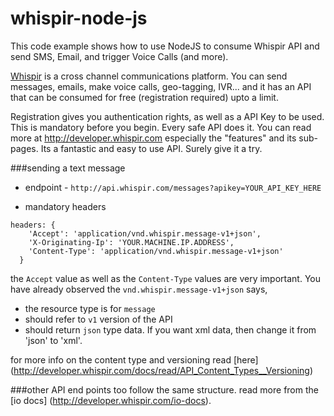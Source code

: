 # whispir-node-js
This code example shows how to use NodeJS to consume Whispir API and send SMS, Email, and trigger Voice Calls (and more).

[Whispir](http://www.whispir.com) is a cross channel communications platform. You can send messages, emails, make voice calls, geo-tagging, IVR... and it has an API that can be consumed for free (registration required) upto a limit. 

Registration gives you authentication rights, as well as a API Key to be used. This is mandatory before you begin. Every safe API does it. You can read more at http://developer.whispir.com especially the "features" and its sub-pages. Its a fantastic and easy to use API. Surely give it a try. 

###sending a text message

* endpoint - `http://api.whispir.com/messages?apikey=YOUR_API_KEY_HERE`

* mandatory headers
```
headers: {
    'Accept': 'application/vnd.whispir.message-v1+json',
    'X-Originating-Ip': 'YOUR.MACHINE.IP.ADDRESS',
    'Content-Type': 'application/vnd.whispir.message-v1+json'
  }
```

the `Accept` value as well as the `Content-Type` values are very important. You have already observed the `vnd.whispir.message-v1+json` says, 

* the resource type is for `message` 
* should refer to `v1` version of the API 
* should return `json` type data. If you want xml data, then change it from 'json' to 'xml'. 

for more info on the content type and versioning read [here] (http://developer.whispir.com/docs/read/API_Content_Types__Versioning)

 ###other API end points too follow the same structure. read more from the [io docs] (http://developer.whispir.com/io-docs).

